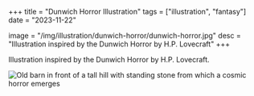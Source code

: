 +++
title = "Dunwich Horror Illustration"
tags = ["illustration", "fantasy"]
date = "2023-11-22"

image = "/img/illustration/dunwich-horror/dunwich-horror.jpg"
desc = "Illustration inspired by the Dunwich Horror by H.P. Lovecraft"
+++

Illustration inspired by the Dunwich Horror by H.P. Lovecraft.

![Old barn in front of a tall hill with standing stone from which a cosmic horror emerges](/img/illustration/dunwich-horror/dunwich-horror.jpg "Old barn in front of a tall hill with standing stone from which a cosmic horror emerges")